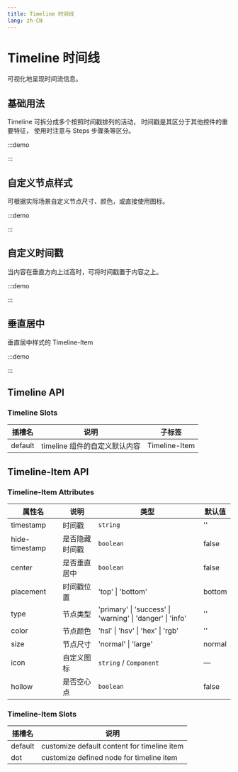 ```yaml
---
title: Timeline 时间线
lang: zh-CN
---
```


# Timeline 时间线

可视化地呈现时间流信息。

## 基础用法

Timeline 可拆分成多个按照时间戳排列的活动， 时间戳是其区分于其他控件的重要特征， 使用时注意与 Steps 步骤条等区分。

:::demo

<code src="./basic.tsx"></code>

:::

## ⾃定义节点样式

可根据实际场景⾃定义节点尺⼨、颜⾊，或直接使⽤图标。

:::demo

<code src="./custom-node.tsx"></code>

:::

## ⾃定义时间戳

当内容在垂直⽅向上过⾼时，可将时间戳置于内容之上。

:::demo

<code src="./custom-timestamp.tsx"></code>

:::

## 垂直居中

垂直居中样式的 Timeline-Item

:::demo

<code src="./center.tsx"></code>

:::

## Timeline API

### Timeline Slots

| 插槽名  | 说明                          | 子标签        |
| ------- | ----------------------------- | ------------- |
| default | timeline 组件的自定义默认内容 | Timeline-Item |

## Timeline-Item API

### Timeline-Item Attributes

| 属性名         | 说明           | 类型                                                                   | 默认值 |
| -------------- | -------------- | ---------------------------------------------------------------------- | ------ |
| timestamp      | 时间戳         | `string`                                                               | ''     |
| hide-timestamp | 是否隐藏时间戳 | `boolean`                                                              | false  |
| center         | 是否垂直居中   | `boolean`                                                              | false  |
| placement      | 时间戳位置     | <Enum>'top' \| 'bottom'</Enum>                                         | bottom |
| type           | 节点类型       | <Enum>'primary' \| 'success' \| 'warning' \| 'danger' \| 'info'</Enum> | ''     |
| color          | 节点颜色       | <Enum>'hsl' \| 'hsv' \| 'hex' \| 'rgb'</Enum>                          | ''     |
| size           | 节点尺寸       | <Enum>'normal' \| 'large'</Enum>                                       | normal |
| icon           | 自定义图标     | `string` / `Component`                                                 | —      |
| hollow         | 是否空心点     | `boolean`                                                              | false  |

### Timeline-Item Slots

| 插槽名  | 说明                                        |
| ------- | ------------------------------------------- |
| default | customize default content for timeline item |
| dot     | customize defined node for timeline item    |
